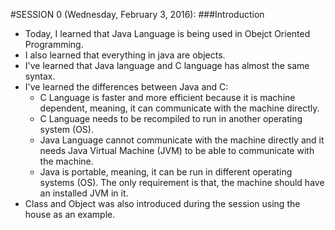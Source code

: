 #SESSION 0 (Wednesday, February 3, 2016):
###Introduction

- Today, I learned that Java Language is being used in Obejct Oriented Programming.
- I also learned that everything in java are objects.
- I've learned that Java language and C language has almost the same syntax.
- I've learned the differences between Java and C:
  - C Language is faster and more efficient because it is machine dependent, meaning, it can communicate with the machine directly.
  - C Language needs to be recompiled to run in another operating system (OS).
  - Java Language cannot communicate with the machine directly and it needs Java Virtual Machine (JVM) to be able to communicate with the machine.
  - Java is portable, meaning, it can be run in different operating systems (OS). The only requirement is that, the machine should have an installed JVM in it.
- Class and Object was also introduced during the session using the house as an example.
